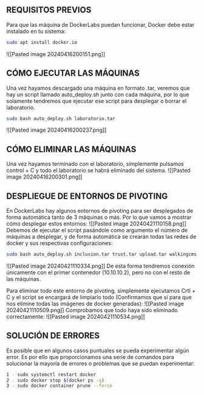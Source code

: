 ## REQUISITOS PREVIOS

Para que las máquina de DockerLabs puedan funcionar, Docker debe estar instalado en tu sistema:
```bash
sudo apt install docker.io
```
![[Pasted image 20240416200151.png]]
## CÓMO EJECUTAR LAS MÁQUINAS

Una vez hayamos descargado una máquina en formato .tar, veremos que hay un script llamado auto_deploy.sh junto con cada máquina, por lo que solamente tendremos que ejecutar ese script para desplegar o borrar el laboratorio.
```bash
sudo bash auto_deploy.sh laboratorio.tar
```

![[Pasted image 20240416200237.png]]
## CÓMO ELIMINAR LAS MÁQUINAS
Una vez hayamos terminado con el laboratorio, simplemente pulsamos control + C y todo el laboratorio se habrá eliminado del sistema.
![[Pasted image 20240416200301.png]]

## DESPLIEGUE DE ENTORNOS DE PIVOTING
En DockerLabs hay algunos entornos de pivoting para ser desplegados de forma automática tanto de 3 máquinas o más. Por lo que vamos a mostrar cómo desplegar estos entornos:
![[Pasted image 20240421110158.png]]
Debemos de ejecutar el script pasándole como argumento el número de máquinas a desplegar, y de forma automática se crearán todas las redes de docker y sus respectivas configuraciones:
```bash
sudo bash auto_deploy.sh inclusion.tar trust.tar upload.tar walkingcms.tar whereismywebshell.tar
```
![[Pasted image 20240421110334.png]]
De esta forma tendremos conexión únicamente con el primer contenedor (10.10.10.2), pero no con el resto de las máquinas.

Para eliminar todo este entorno de pivoting, simplemente ejecutamos Crtl + C y el script se encargará de limpiarlo todo (Confirmamos que sí para que nos elimine todas las imágenes de docker generadas):
![[Pasted image 20240421110509.png]]
Comprobamos que todo haya sido eliminado correctamente:
![[Pasted image 20240421110534.png]]
## SOLUCIÓN DE ERRORES

Es posible que en algunos casos puntuales se pueda experimentar algún error. Es por ello que proporcionamos una serie de comandos para solucionar la mayoría de errores o problemas que se puedan experimentar:
```bash
1 - sudo systemctl restart docker
2 - sudo docker stop $(docker ps -q)
3 - sudo docker container prune --force
```
